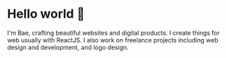 # Hello world 👋

I'm Bae, crafting beautiful websites and digital products. I create things for web usually with ReactJS. I also work on freelance projects including web design and development, and logo design.
<!--
[![ko-fi](https://ko-fi.com/img/githubbutton_sm.svg)](https://ko-fi.com/J3J82Q1KJ)
-->
<!--
**baeyacorpuz/baeyacorpuz** is a ✨ _special_ ✨ repository because its `README.md` (this file) appears on your GitHub profile.

Here are some ideas to get you started:

- 🔭 I’m currently working on ...
- 🌱 I’m currently learning ...
- 👯 I’m looking to collaborate on ...
- 🤔 I’m looking for help with ...
- 💬 Ask me about ...
- 📫 How to reach me: ...
- 😄 Pronouns: ...
- ⚡ Fun fact: ...
-->
